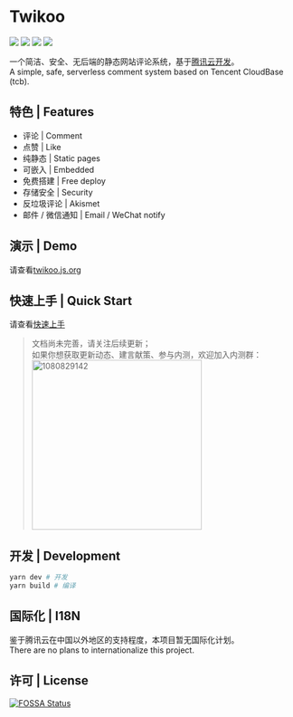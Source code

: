 # Twikoo

[![](https://img.shields.io/npm/v/twikoo)](https://www.npmjs.com/package/twikoo)
[![](https://img.shields.io/bundlephobia/minzip/twikoo)](https://bundlephobia.com/result?p=twikoo)
[![](https://img.shields.io/npm/dt/twikoo)](https://www.npmjs.com/package/twikoo)
[![](https://img.shields.io/npm/l/twikoo)](./LICENSE)

一个简洁、安全、无后端的静态网站评论系统，基于[腾讯云开发](https://curl.qcloud.com/KnnJtUom)。<br>
A simple, safe, serverless comment system based on Tencent CloudBase (tcb).

## 特色 | Features

* 评论 | Comment
* 点赞 | Like
* 纯静态 | Static pages
* 可嵌入 | Embedded
* 免费搭建 | Free deploy
* 存储安全 | Security
* 反垃圾评论 | Akismet
* 邮件 / 微信通知 | Email / WeChat notify

## 演示 | Demo

请查看[twikoo.js.org](https://twikoo.js.org)

## 快速上手 | Quick Start

请查看[快速上手](https://twikoo.js.org/quick-start.html)

> 文档尚未完善，请关注后续更新；<br>
> 如果你想获取更新动态、建言献策、参与内测，欢迎加入内测群：<br>
> <img height="300" alt="1080829142" src="https://www.imaegoo.com/gallery/2020/hello-twikoo.png" />

<!-- ## 贡献者 | Contributors -->

<!-- ## 捐赠 | Donate -->

## 开发 | Development

``` sh
yarn dev # 开发
yarn build # 编译
```

## 国际化 | I18N

鉴于腾讯云在中国以外地区的支持程度，本项目暂无国际化计划。<br>
There are no plans to internationalize this project.

## 许可 | License

[![FOSSA Status](https://app.fossa.com/api/projects/git%2Bgithub.com%2Fimaegoo%2Ftwikoo.svg?type=large)](https://app.fossa.com/projects/git%2Bgithub.com%2Fimaegoo%2Ftwikoo?ref=badge_large)
